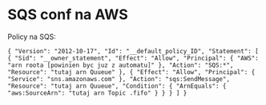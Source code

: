 # SQS conf na AWS

Policy na SQS:

`{
  "Version": "2012-10-17",
  "Id": "__default_policy_ID",
  "Statement": [
    {
      "Sid": "__owner_statement",
      "Effect": "Allow",
      "Principal": {
        "AWS": "arn roota [powinien byc juz z automatu]"
      },
      "Action": "SQS:*",
      "Resource": "tutaj arn Quueue"
    },
    {
      "Effect": "Allow",
      "Principal": {
        "Service": "sns.amazonaws.com"
      },
      "Action": "sqs:SendMessage",
      "Resource": "tutaj arn Quueue",
      "Condition": {
        "ArnEquals": {
          "aws:SourceArn": "tutaj arn Topic .fifo"
        }
      }
    }
  ]
}`